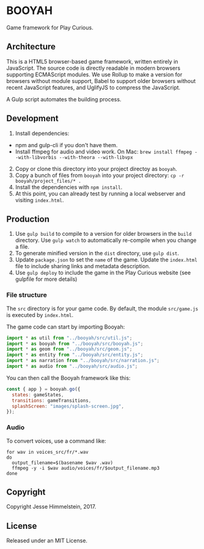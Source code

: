 # BOOYAH

Game framework for Play Curious.


## Architecture

This is a HTML5 browser-based game framework, written entirely in JavaScript. The source code is directly readable in modern browsers supporting ECMAScript modules. We use Rollup to make a version for browsers without module support, Babel to support older browsers without recent JavaScript features, and UglifyJS to compress the JavaScript. 

A Gulp script automates the building process.


## Development

1. Install dependencies:
  * npm and gulp-cli if you don't have them.
  * Install ffmpeg for audio and video work. On Mac: `brew install ffmpeg --with-libvorbis --with-theora --with-libvpx`
2. Copy or clone this directory into your project directoy as `booyah`.
3. Copy a bunch of files from `booyah` into your project directory: `cp -r booyah/project_files/* .`
4. Install the dependencies with `npm install`. 
5. At this point, you can already test by running a local webserver and visiting `index.html`.


## Production

1. Use `gulp build` to compile to a version for older browsers in the `build` directory. Use `gulp watch` to automatically re-compile when you change a file. 
2. To generate minified version in the `dist` directory, use `gulp dist`.
3. Update `package.json` to set the `name` of the game. Update the `index.html` file to include sharing links and metadata description.
4. Use `gulp deploy` to include the game in the Play Curious website (see gulpfile for more details)


### File structure

The `src` directory is for your game code. By default, the module `src/game.js` is executed by `index.html`. 

The game code can start by importing Booyah:

```javascript
import * as util from "../booyah/src/util.js";
import * as booyah from "../booyah/src/booyah.js";
import * as geom from "../booyah/src/geom.js";
import * as entity from "../booyah/src/entity.js";
import * as narration from "../booyah/src/narration.js";
import * as audio from "../booyah/src/audio.js";
```

You can then call the Booyah framework like this:

```javascript
const { app } = booyah.go({
  states: gameStates,
  transitions: gameTransitions,
  splashScreen: "images/splash-screen.jpg",
});
```


### Audio

To convert voices, use a command like:

```
for wav in voices_src/fr/*.wav
do
  output_filename=$(basename $wav .wav)
  ffmpeg -y -i $wav audio/voices/fr/$output_filename.mp3
done
```


## Copyright

Copyright Jesse Himmelstein, 2017.


## License

Released under an MIT License.
